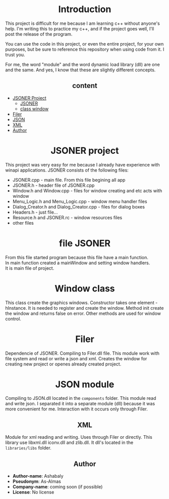 # <center> Introduction </center>


This project is difficult for me because I am learning c++ without anyone's help.
I'm writing this to practice my c++, and if the project goes well, I'll post the release of the program.

You can use the code in this project, or even the entire project, for your own purposes, but be sure to reference this repository when using code from it.
I trust you.

For me, the word "module" and the word dynamic load library (dll) are one and the same. And yes, I know that these are slightly different concepts.



## <center> content </center>


* [JSONER Project](#-jsoner-project-)
    * [JSONER](#-file-jsoner-)
    * [class window](#-window-class-)
* [Filer](#-filer-)
* [JSON](#-json-module-)
* [XML](#XML)
* [Author](#author)


# <center> JSONER project </center>


This project was very easy for me because I already have experience with winapi applications.
JSONER consists of the following files:
* JSONER.cpp - main file. From this file begining all app 
* JSONER.h - header file of JSONER.cpp
* Window.h and Window.cpp - files for window creating and etc acts  with window
* Menu_Logic.h and Menu_Logic.cpp - window menu handler files
* Dialog_Creator.h and Dialog_Creator.cpp - files for dialog boxes
* Headers.h - just file...
* Resource.h and JSONER.rc - window resources files
* other files

# <center> file JSONER </center>

From this file started program because this file have a main function.  
In main function created a mainWindow and setting window handlers.  
It is main file of project.

# <center> Window class </center>


This class create the graphics windows. Constructor takes one element - hInstance. It is needed to register and create the window.
Method init create the window and returns false on error. Other methods are used for window control.


# <center> Filer </center>


Dependencie of JSONER. Compiling to Filer.dll file. This module work with file system and read or write a json and xml. Creates the window for creating new project or openes already created project.


# <center> JSON module </center>


Compiling to JSON.dll located in the `components` folder. This module read and write json. I separated it into a separate module (dll) because it was more convenient for me. Interaction with it occurs only through Filer.



## <center>XML</center>

Module for xml reading and writing. Uses through Filer or directly. This library use libxml.dll iconv.dll and zlib.dll. It dll's located in the `libraries/libs` folder. 


## <center>Author</center>

* **Author-name**: Ashabaly
* **Pseudonym**: As-Almas
* **Company-name**: coming soon (if possible)
* **License**:  No license
